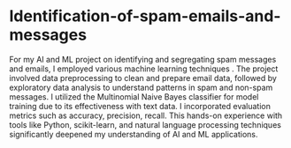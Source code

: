 # Identification-of-spam-emails-and-messages
For my AI and ML project on identifying and segregating spam messages and emails, I employed various machine learning techniques . The project involved data preprocessing to clean and prepare email data, followed by exploratory data analysis to understand patterns in spam and non-spam messages. I utilized the Multinomial Naive Bayes classifier for model training due to its effectiveness with text data. I incorporated evaluation metrics such as accuracy, precision, recall. This hands-on experience with tools like Python, scikit-learn, and natural language processing techniques significantly deepened my understanding of AI and ML applications.
